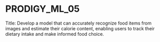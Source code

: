 # PRODIGY_ML_05
Title: Develop a model that can accurately recognize food items from images and estimate their calorie content, enabling users to track their dietary intake and make informed food choice.
